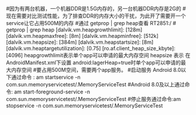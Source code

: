 #因为有两台机器，一个机器DDR是1.5G内存的，另一台机器DDR内存是2G的
#现在需要对比测试性能，为了排查DDR的内存大小的干扰，为此开了需要开一个service让它占用500M的内存
#通过 getprop | grep heap查看
RT2851:/ # getprop | grep heap
[dalvik.vm.heapgrowthlimit]: [128m]
[dalvik.vm.heapmaxfree]: [8m]
[dalvik.vm.heapminfree]: [512k]
[dalvik.vm.heapsize]: [384m]
[dalvik.vm.heapstartsize]: [8m]
[dalvik.vm.heaptargetutilization]: [0.75]
[ro.af.client_heap_size_kbyte]: [4096]
heapgrowthlimit表示单个app可以申请的最大内存空间
heapsize 表示 在AndroidManifest.xml下设置 android:lagerHeap=true时单个app可以申请的最大内存空间
#要占用500M空间，需要两个app服务。
#启动服务 Android 8.0以下通过命令 : am startservice -n com.sun.memoryservicetest/.MemoryServiceTest
#Android 8.0及以上通过命令: am start-foreground-service -n com.sun.memoryservicetest/.MemoryServiceTest
#停止服务通过命令:am stopservice -n com.sun.memoryservicetest/.MemoryServiceTest